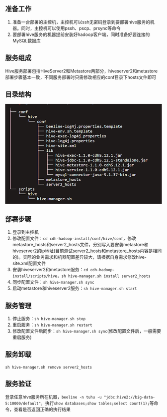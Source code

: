 ## 准备工作
1. 准备一台部署的主控机，主控机可以ssh无密码登录到要部署hive服务的机器。同时，主控机可以使用pssh、pscp、prsync等命令
2. 要部署hive服务的机器提前安装好hadoop客户端，同时准备好要连接的MySQL数据库

## 服务组成
Hive服务部署包括HiveServer2和Metastore两部分，hiveserver2和metastore部署步骤基本一致，不同服务部署时只需修改相应的conf目录下hosts文件即可

## 目录结构
![hive_dir](../../img/hive/hive_dir.png)

## 部署步骤
1. 登录到主控机  
2. 修改配置文件：`cd cdh-hadoop-install/conf/hive/conf`，修改metastore_hosts和server2_hosts文件，分别写入要安装metastore和hiveserver2的ip地址(目前测试server2_hosts和metastore_hosts内容是相同的)。实际的业务需求和机器配置差异较大，请根据自身需求修改hive-site.xml配置文件 
3. 安装hiveserver2和metastore服务：`cd cdh-hadoop-install/scripts/hive`，`sh hive-manager.sh install server2_hosts`  
4. 同步配置文件：`sh hive-manager.sh sync`  
5. 启动metastore和hiveserver2服务：`sh hive-manager.sh start`

## 服务管理
1. 停止服务：`sh hive-manager.sh stop`
2. 重启服务：`sh hive-manager.sh restart`
3. 修改配置文件后同步：`sh hive-manager.sh sync`(修改配置文件后，一般需要重启服务)

## 服务卸载
`sh hive-manager.sh remove server2_hosts`

## 服务验证
   登录任意hive服务所在机器，`beeline -n tuhu -u "jdbc:hive2://big-data-5:10000/default"`，执行`show databases;show tables;select count(1);`等命令，查看是否返回正确的执行结果
